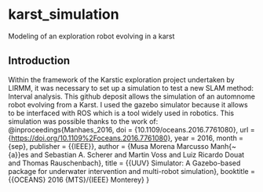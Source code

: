 # karst_simulation
Modeling of an exploration robot evolving in a karst

## Introduction
Within the framework of the Karstic exploration project undertaken by LIRMM, it was necessary to set up a simulation to test a new SLAM method: Interval analysis.
This github deposit allows the simulation of an automnome robot evolving from a Karst.
I used the gazebo simulator because it allows to be interfaced with ROS which is a tool widely used in robotics.
This simulation was possible thanks to the work of:
@inproceedings{Manhaes_2016,
    doi = {10.1109/oceans.2016.7761080},
    url = {https://doi.org/10.1109%2Foceans.2016.7761080},
    year = 2016,
    month = {sep},
    publisher = {{IEEE}},
    author = {Musa Morena Marcusso Manh{\~{a}}es and Sebastian A. Scherer and Martin Voss and Luiz Ricardo Douat and Thomas Rauschenbach},
    title = {{UUV} Simulator: A Gazebo-based package for underwater intervention and multi-robot simulation},
    booktitle = {{OCEANS} 2016 {MTS}/{IEEE} Monterey}
}
